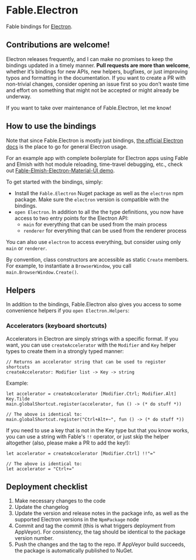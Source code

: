 # Fable.Electron

Fable bindings for [Electron](https://electronjs.org/).

Contributions are welcome!
--------------------------

Electron releases frequently, and I can make no promises to keep the bindings updated in a timely manner. **Pull requests are more than welcome**, whether it’s bindings for new APIs, new helpers, bugfixes, or just improving typos and formatting in the documentation. If you want to create a PR with non-trivial changes, consider opening an issue first so you don’t waste time and effort on something that might not be accepted or might already be underway.

If you want to take over maintenance of Fable.Electron, let me know!

How to use the bindings
----------

Note that since Fable.Electron is mostly just bindings, [the official Electron docs](https://electronjs.org/docs) is the place to go for general Electron usage.

For an example app with complete boilerplate for Electron apps using Fable and Elmish with hot module reloading, time-travel debugging, etc., check out [Fable-Elmish-Electron-Material-UI demo](https://github.com/cmeeren/fable-elmish-electron-material-ui-demo).

To get started with the bindings, simply:

* Install the `Fable.Electron` Nuget package as well as the `electron` npm package. Make sure the `electron` version is compatible with the bindings.
* `open Electron`. In addition to all the the type definitions, you now have access to two entry points for the Electron API:
  * `main` for everything that can be used from the main process
  * `renderer` for everything that can be used from the renderer process

You can also use `electron` to access everything, but consider using only `main` or `renderer`.

By convention, class constructors are accessible as static `Create` members. For example, to instantiate a `BrowserWindow`, you call `main.BrowserWindow.Create()`.

Helpers
-------

In addition to the bindings, Fable.Electron also gives you access to some convenience helpers if you `open Electron.Helpers`:

### Accelerators (keyboard shortcuts)

Accelerators in Electron are simply strings with a specific format. If you want, you can use `createAccelerator` with the `Modifier` and `Key` helper types to create them in a strongly typed manner:

```f#
// Returns an accelerator string that can be used to register shortcuts
createAccelerator: Modifier list -> Key -> string
```

Example:

```f#
let accelerator = createAccelerator [Modifier.Ctrl; Modifier.Alt] Key.Tilde
main.globalShortcut.register(accelerator, fun () -> (* do stuff *))

// The above is identical to:
main.globalShortcut.register("Ctrl+Alt+~", fun () -> (* do stuff *))
```

If you need to use a key that is not in the Key type but that you know works, you can use a string with Fable's `!!` operator, or just skip the helper altogether (also, please make a PR to add the key!):

```f#
let accelerator = createAccelerator [Modifier.Ctrl] !!"="

// The above is identical to:
let accelerator = "Ctrl+="
```

## Deployment checklist

1. Make necessary changes to the code
2. Update the changelog
3. Update the version and release notes in the package info, as well as the supported Electron versions in the `NpmPackage` node
4. Commit and tag the commit (this is what triggers deployment from  AppVeyor). For consistency, the tag should be identical to the package version number.
5. Push the changes and the tag to the repo. If AppVeyor build succeeds, the package is automatically published to NuGet.
